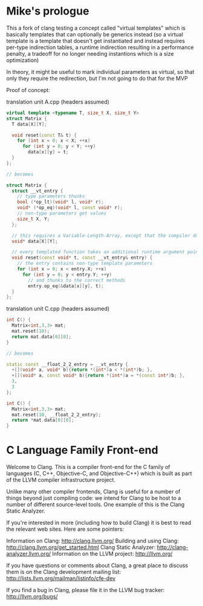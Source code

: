 
Mike's prologue
===============

This a fork of clang testing a concept called "virtual templates"
which is basically templates that can optionally be generics instead
(so a virtual template is a template that doesn't get instantiated and instead
requires per-type indirection tables, a runtime indirection resulting in a
performance penalty, a tradeoff for no longer needing instantions
which is a size optimization)

In theory, it might be useful to mark individual parameters as virtual,
so that only they require the redirection, but I'm not going to do that for the MVP

Proof of concept:

translation unit A.cpp (headers assumed)
```cpp
virtual template <typename T, size_t X, size_t Y>
struct Matrix {
  T data[X][Y];

  void reset(const T& t) {
    for (int x = 0; x < X; ++x)
      for (int y = 0; y < Y; ++y)
        data[x][y] = t;
  }
};

// becomes

struct Matrix {
  struct __vt_entry {
    // type parameters thunks
    bool (*op_lt)(void* l, void* r);
    void* (*op_eq)(void* l, const void* r);
    // non-type parameters get values
    size_t X, Y;
  };

  // this requires a Variable-Length-Array, except that the compiler does know max X and Y at compile time
  void* data[X][Y];

  // every templated function takes an additional runtime argument pointer to the instantiation's table
  void reset(const void* t, const __vt_entry& entry) {
    // the entry contains non-type template parameters
    for (int x = 0; x < entry.X; ++x)
      for (int y = 0; y < entry.Y; ++y)
        // and thunks to the correct methods
        entry.op_eq(&data[x][y], t);
  }
};
```

translation unit C.cpp (headers assumed)
```cpp
int C() {
  Matrix<int,3,3> mat;
  mat.reset(10);
  return mat.data[0][0];
}

// becomes

static const __float_2_2_entry = __vt_entry {
  +[](void* a, void* b){return *(int*)a < *(int*)b; },
  +[](void* a, const void* b){return *(int*)a = *(const int*)b; },
  3,
  3
};

int C() {
  Matrix<int,3,3> mat;
  mat.reset(10, __float_2_2_entry);
  return *mat.data[0][0];
}
```

C Language Family Front-end
==============================

Welcome to Clang.  This is a compiler front-end for the C family of languages
(C, C++, Objective-C, and Objective-C++) which is built as part of the LLVM
compiler infrastructure project.

Unlike many other compiler frontends, Clang is useful for a number of things
beyond just compiling code: we intend for Clang to be host to a number of
different source-level tools.  One example of this is the Clang Static Analyzer.

If you're interested in more (including how to build Clang) it is best to read
the relevant web sites.  Here are some pointers:

Information on Clang:             http://clang.llvm.org/
Building and using Clang:         http://clang.llvm.org/get_started.html
Clang Static Analyzer:            http://clang-analyzer.llvm.org/
Information on the LLVM project:  http://llvm.org/

If you have questions or comments about Clang, a great place to discuss them is
on the Clang development mailing list:
  http://lists.llvm.org/mailman/listinfo/cfe-dev

If you find a bug in Clang, please file it in the LLVM bug tracker:
  http://llvm.org/bugs/
